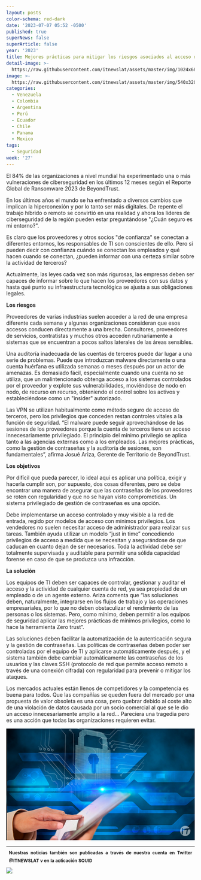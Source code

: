 ```yaml
---
layout: posts
color-schema: red-dark
date: '2023-07-07 05:52 -0500'
published: true
superNews: false
superArticle: false
year: '2023'
title: Mejores prácticas para mitigar los riesgos asociados al acceso de terceros
detail-image: >-
  https://raw.githubusercontent.com/itnewslat/assets/master/img/1024x680/tablet-segura-g.jpg
image: >-
  https://raw.githubusercontent.com/itnewslat/assets/master/img/540x320/tablet-segura-p.jpg
categories:
  - Venezuela
  - Colombia
  - Argentina
  - Perú
  - Ecuador
  - Chile
  - Panama
  - Mexico
tags:
  - Seguridad
week: '27'
---
```

El 84% de las organizaciones a nivel mundial ha experimentado una o más vulneraciones de ciberseguridad en los últimos 12 meses según el Reporte Global de Ransomware 2023 de BeyondTrust.

En los últimos años el mundo se ha enfrentado a diversos cambios que implican la hiperconexión y por lo tanto ser más digitales. De repente el trabajo híbrido o remoto se convirtió en una realidad y ahora los líderes de ciberseguridad de la región pueden estar preguntándose "¿Cuán seguro es mi entorno?".

Es claro que los proveedores y otros socios "de confianza" se conectan a diferentes entornos, los responsables de TI son conscientes de ello. Pero si pueden decir con confianza cuándo se conectan los empleados y qué hacen cuando se conectan, ¿pueden informar con una certeza similar sobre la actividad de terceros?

Actualmente, las leyes cada vez son más rigurosas, las empresas deben ser capaces de informar sobre lo que hacen los proveedores con sus datos y hasta qué punto su infraestructura tecnológica se ajusta a sus obligaciones legales.

**Los riesgos**

Proveedores de varias industrias suelen acceder a la red de una empresa diferente cada semana y algunas organizaciones consideran que esos accesos conducen directamente a una brecha. Consultores, proveedores de servicios, contratistas y muchos otros acceden rutinariamente a sistemas que se encuentran a pocos saltos laterales de las áreas sensibles.

Una auditoría inadecuada de las cuentas de terceros puede dar lugar a una serie de problemas. Puede que introduzcan malware directamente o una cuenta huérfana es utilizada semanas o meses después por un actor de amenazas. Es demasiado fácil, especialmente cuando una cuenta no se utiliza, que un malintencionado obtenga acceso a los sistemas controlados por el proveedor y explote sus vulnerabilidades, moviéndose de nodo en nodo, de recurso en recurso, obteniendo el control sobre los activos y estableciéndose como un "insider" autorizado.

Las VPN se utilizan habitualmente como método seguro de acceso de terceros, pero los privilegios que conceden restan controles vitales a la función de seguridad. “El malware puede seguir aprovechándose de las sesiones de los proveedores porque la cuenta de terceros tiene un acceso innecesariamente privilegiado. El principio del mínimo privilegio se aplica tanto a las agencias externas como a los empleados. Las mejores prácticas, como la gestión de contraseñas y la auditoría de sesiones, son fundamentales”, afirma Josué Ariza, Gerente de Territorio de BeyondTrust.

**Los objetivos**

Por difícil que pueda parecer, lo ideal aquí es aplicar una política, exigir y hacerla cumplir son, por supuesto, dos cosas diferentes, pero se debe encontrar una manera de asegurar que las contraseñas de los proveedores se roten con regularidad y que no se hayan visto comprometidas. Un sistema privilegiado de gestión de contraseñas es una opción. 
 
Debe implementarse un acceso controlado y muy visible a la red de entrada, regido por modelos de acceso con mínimos privilegios. Los vendedores no suelen necesitar acceso de administrador para realizar sus tareas. También ayuda utilizar un modelo “just in time” concediendo privilegios de acceso a medida que se necesitan y asegurándose de que caducan en cuanto dejan de ser necesarios. Toda la actividad debe ser totalmente supervisada y auditable para permitir una sólida capacidad forense en caso de que se produzca una infracción. 
 
**La solución**

Los equipos de TI deben ser capaces de controlar, gestionar y auditar el acceso y la actividad de cualquier cuenta de red, ya sea propiedad de un empleado o de un agente externo. Ariza comenta que “las soluciones deben, naturalmente, integrarse en los flujos de trabajo y las operaciones empresariales, por lo que no deben obstaculizar el rendimiento de las personas o los sistemas. Pero, como mínimo, deben permitir a los equipos de seguridad aplicar las mejores prácticas de mínimos privilegios, como lo hace la herramienta Zero trust”. 
 
Las soluciones deben facilitar la automatización de la autenticación segura y la gestión de contraseñas. Las políticas de contraseñas deben poder ser controladas por el equipo de TI y aplicarse automáticamente después, y el sistema también debe cambiar automáticamente las contraseñas de los usuarios y las claves SSH (protocolo de red que permite acceso remoto a través de una conexión cifrada) con regularidad para prevenir o mitigar los ataques. 
 
Los mercados actuales están llenos de competidores y la competencia es buena para todos. Que las compañías se queden fuera del mercado por una propuesta de valor obsoleta es una cosa, pero quebrar debido al coste alto de una violación de datos causada por un socio comercial al que se le dio un acceso innecesariamente amplio a la red... Pareciera una tragedia pero es una acción que todas las organizaciones requieren evitar. 

![](https://raw.githubusercontent.com/itnewslat/assets/master/img/540x320/tablet-segura-p.jpg)

<table style="height: 42px;" width="569">
<tbody>
<tr>
<td style="text-align: justify;"><sub><strong>Nuestras noticias también son publicadas a través de nuestra cuenta en Twitter <a href="https://twitter.com/itnewslat?lang=es">@ITNEWSLAT</a> y en la aplicación <a href="https://squidapp.co/en/">SQUID</a></strong></sub></td>
</tr>
</tbody>
</table>
<img src="https://tracker.metricool.com/c3po.jpg?hash=56f88a41e39ab42c063cc51676587a04"/>